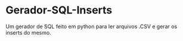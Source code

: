 # Gerador-SQL-Inserts
Um gerador de SQL feito em python para ler arquivos .CSV e gerar os inserts do mesmo.
